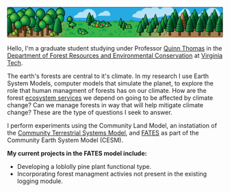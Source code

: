 <!-- -----------------------------------------------------------------------------------------------
https://github.com/JoshuaRady/JoshuaRady    README.md
JMR
Started: 9/7/2020

This special repository ReadMe renders at the top of the account profile page.

Copyright (C) 2020 Joshua M. Rady, All Rights Reserved
------------------------------------------------------------------------------------------------ -->

<!-- The ReadMe section of the profile is about 904 px wide. -->
<img src="https://github.com/JoshuaRady/JoshuaRady/blob/master/images/ProfileHeader.png">

Hello, I'm a graduate student studying under Professor [Quinn Thomas](https://www.epics.frec.vt.edu/?page_id=67) in the [Department of Forest Resources and Environmental Conservation](http://frec.vt.edu) at [Virginia Tech](https://vt.edu).

The earth's forests are central to it's climate. In my research I use Earth System Models, computer models that simulate the planet, to explore the role that human managment of forests has on our climate.  How are the forest [ecosystem services](https://en.wikipedia.org/wiki/Ecosystem_service) we depend on going to be affected by climate change? Can we manage forests in way that will help mitigate climate change? These are the type of questions I seek to answer.

I perform experiments using the Community Land Model, an instatiation of the [Community Terrestrial Systems Model](http://github.com/ESCOMP/CTSM), and [FATES](http://github.com/NGEET/fates) as part of the Community Earth System Model (CESM).

**My current projects in the FATES model include:**
* Developing a loblolly pine plant functional type.
* Incorporating forest managment activies not present in the existing logging module.
